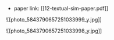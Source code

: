  - paper link: [[12-textual-sim-paper.pdf]]
 

![[photo_5843790657251033999_y.jpg]]

![[photo_5843790657251033998_y.jpg]]
